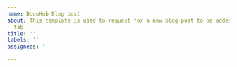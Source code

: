 ```yaml
---
name: DocuHub Blog post
about: This template is used to request for a new blog post to be added to the Blog
  tab
title: ''
labels: ''
assignees: ''

---
```



